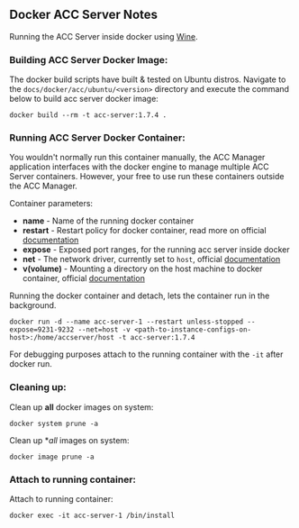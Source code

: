 ## Docker ACC Server Notes
Running the ACC Server inside docker using [Wine](https://www.winehq.org/).

### Building ACC Server Docker Image:
The docker build scripts have built & tested on Ubuntu distros. Navigate to the `docs/docker/acc/ubuntu/<version>` directory and 
execute the command below to build acc server docker image:
```
docker build --rm -t acc-server:1.7.4 .
```

### Running ACC Server Docker Container:
You wouldn't normally run this container manually, the ACC Manager application interfaces with the docker engine to manage
multiple ACC Server containers. However, your free to use run these containers outside the ACC Manager.

Container parameters:
* **name** - Name of the running docker container
* **restart** - Restart policy for docker container, read more on official [documentation](https://docs.docker.com/config/containers/start-containers-automatically/#use-a-restart-policy)
* **expose** - Exposed port ranges, for the running acc server inside docker
* **net** - The network driver, currently set to `host`, official [documentation](https://docs.docker.com/network/#network-drivers)
* **v(volume)** - Mounting a directory on the host machine to docker container, official [documentation](https://docs.docker.com/storage/volumes/)

Running the docker container and detach, lets the container run in the background.
```
docker run -d --name acc-server-1 --restart unless-stopped --expose=9231-9232 --net=host -v <path-to-instance-configs-on-host>:/home/accserver/host -t acc-server:1.7.4
```
For debugging purposes attach to the running container with the `-it` after docker run.

### Cleaning up:
Clean up **all** docker images on system:
```
docker system prune -a
```

Clean up **all* images on system:
```
docker image prune -a
```

### Attach to running container:
Attach to running container:
```
docker exec -it acc-server-1 /bin/install
```